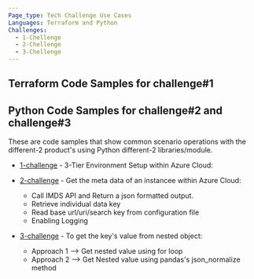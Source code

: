 ```yaml
---
Page_type: Tech Challenge Use Cases
Languages: Terraform and Python
Challenges:
  - 1-Chellenge 
  - 2-Chellenge
  - 3-Chellenge
---
```


## Terraform Code Samples for challenge#1


## Python Code Samples for challenge#2 and challenge#3

These are code samples that show common scenario operations with the different-2 product's using Python different-2 libraries/module.

- [1-challenge](./1-challenge) - 3-Tier Environment Setup within Azure Cloud:

- [2-challenge](./2-challenge) - Get the meta data of an instancee within Azure Cloud:
    - Call IMDS API and Return a json formatted output.
    - Retrieve individual data key
    - Read base url/uri/search key from configuration file
    - Enabling Logging

- [3-challenge](./3-challenge) - To get the key's value from nested object:
    - Approach 1 --> Get nested value using for loop 
    - Approach 2 --> Get Nested value using pandas's json_normalize method 
